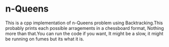 # n-Queens
This is a cpp implementation of n-Queens problem using Backtracking.This probably prints each possible arragements in a chessboard format,
Nothing more than that.You can run the code if you want, It might be a slow, it might be running on fumes but its what it is.
